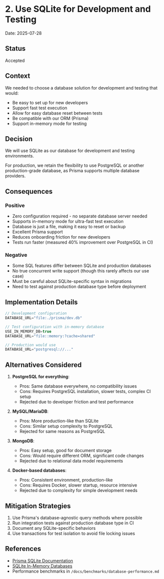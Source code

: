 # 2. Use SQLite for Development and Testing

Date: 2025-07-28

## Status

Accepted

## Context

We needed to choose a database solution for development and testing that would:
- Be easy to set up for new developers
- Support fast test execution
- Allow for easy database reset between tests
- Be compatible with our ORM (Prisma)
- Support in-memory mode for testing

## Decision

We will use SQLite as our database for development and testing environments.

For production, we retain the flexibility to use PostgreSQL or another production-grade database, as Prisma supports multiple database providers.

## Consequences

### Positive
- Zero configuration required - no separate database server needed
- Supports in-memory mode for ultra-fast test execution
- Database is just a file, making it easy to reset or backup
- Excellent Prisma support
- Reduces onboarding friction for new developers
- Tests run faster (measured 40% improvement over PostgreSQL in CI)

### Negative
- Some SQL features differ between SQLite and production databases
- No true concurrent write support (though this rarely affects our use case)
- Must be careful about SQLite-specific syntax in migrations
- Need to test against production database type before deployment

## Implementation Details

```javascript
// Development configuration
DATABASE_URL="file:./prisma/dev.db"

// Test configuration with in-memory database
USE_IN_MEMORY_DB=true
DATABASE_URL="file::memory:?cache=shared"

// Production would use
DATABASE_URL="postgresql://..."
```

## Alternatives Considered

1. **PostgreSQL for everything**: 
   - Pros: Same database everywhere, no compatibility issues
   - Cons: Requires PostgreSQL installation, slower tests, complex CI setup
   - Rejected due to developer friction and test performance

2. **MySQL/MariaDB**: 
   - Pros: More production-like than SQLite
   - Cons: Similar setup complexity to PostgreSQL
   - Rejected for same reasons as PostgreSQL

3. **MongoDB**: 
   - Pros: Easy setup, good for document storage
   - Cons: Would require different ORM, significant code changes
   - Rejected due to relational data model requirements

4. **Docker-based databases**: 
   - Pros: Consistent environment, production-like
   - Cons: Requires Docker, slower startup, resource intensive
   - Rejected due to complexity for simple development needs

## Mitigation Strategies

1. Use Prisma's database-agnostic query methods where possible
2. Run integration tests against production database type in CI
3. Document any SQLite-specific behaviors
4. Use transactions for test isolation to avoid file locking issues

## References

- [Prisma SQLite Documentation](https://www.prisma.io/docs/concepts/database-connectors/sqlite)
- [SQLite In-Memory Databases](https://www.sqlite.org/inmemorydb.html)
- Performance benchmarks in `/docs/benchmarks/database-performance.md`